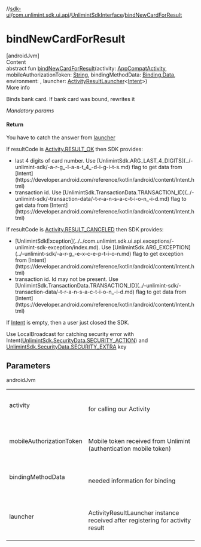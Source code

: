 //[sdk-ui](../../../index.md)/[com.unlimint.sdk.ui.api](../index.md)/[UnlimintSdkInterface](index.md)/[bindNewCardForResult](bind-new-card-for-result.md)



# bindNewCardForResult  
[androidJvm]  
Content  
abstract fun [bindNewCardForResult](bind-new-card-for-result.md)(activity: [AppCompatActivity](https://developer.android.com/reference/kotlin/androidx/appcompat/app/AppCompatActivity.html), mobileAuthorizationToken: [String](https://kotlinlang.org/api/latest/jvm/stdlib/kotlin/-string/index.html), bindingMethodData: [Binding.Data](../../com.unlimint.sdk.ui.api.model/-binding/-data/index.md), environment: , launcher: [ActivityResultLauncher](https://developer.android.com/reference/kotlin/androidx/activity/result/ActivityResultLauncher.html)<[Intent](https://developer.android.com/reference/kotlin/android/content/Intent.html)>)  
More info  


Binds bank card. If bank card was bound, rewrites it



*Mandatory params*



#### Return  


You have to catch the answer from [launcher](bind-new-card-for-result.md)



If resultCode is [Activity.RESULT_OK](https://developer.android.com/reference/kotlin/android/app/Activity.html#result_ok) then SDK provides:

<ul><li>last 4 digits of card number. Use [UnlimintSdk.ARG_LAST_4_DIGITS](../-unlimint-sdk/-a-r-g_-l-a-s-t_4_-d-i-g-i-t-s.md) flag to get data from [Intent](https://developer.android.com/reference/kotlin/android/content/Intent.html)</li><li>transaction id. Use [UnlimintSdk.TransactionData.TRANSACTION_ID](../-unlimint-sdk/-transaction-data/-t-r-a-n-s-a-c-t-i-o-n_-i-d.md) flag to get data from [Intent](https://developer.android.com/reference/kotlin/android/content/Intent.html)</li></ul>

If resultCode is [Activity.RESULT_CANCELED](https://developer.android.com/reference/kotlin/android/app/Activity.html#result_canceled) then SDK provides:

<ul><li>[UnlimintSdkException](../../com.unlimint.sdk.ui.api.exceptions/-unlimint-sdk-exception/index.md). Use [UnlimintSdk.ARG_EXCEPTION](../-unlimint-sdk/-a-r-g_-e-x-c-e-p-t-i-o-n.md) flag to get exception from [Intent](https://developer.android.com/reference/kotlin/android/content/Intent.html)</li><li>transaction id. Id may not be present. Use [UnlimintSdk.TransactionData.TRANSACTION_ID](../-unlimint-sdk/-transaction-data/-t-r-a-n-s-a-c-t-i-o-n_-i-d.md) flag to get data from [Intent](https://developer.android.com/reference/kotlin/android/content/Intent.html)</li></ul>

If [Intent](https://developer.android.com/reference/kotlin/android/content/Intent.html) is empty, then a user just closed the SDK.



Use LocalBroadcast for catching security error with Intent([UnlimintSdk.SecurityData.SECURITY_ACTION](../-unlimint-sdk/-security-data/-s-e-c-u-r-i-t-y_-a-c-t-i-o-n.md)) and [UnlimintSdk.SecurityData.SECURITY_EXTRA](../-unlimint-sdk/-security-data/-s-e-c-u-r-i-t-y_-e-x-t-r-a.md) key



## Parameters  
  
androidJvm  
  
| | |
|---|---|
| <a name="com.unlimint.sdk.ui.api/UnlimintSdkInterface/bindNewCardForResult/#androidx.appcompat.app.AppCompatActivity#kotlin.String#com.unlimint.sdk.ui.api.model.Binding.Data#Environments#androidx.activity.result.ActivityResultLauncher[android.content.Intent]/PointingToDeclaration/"></a>activity| <a name="com.unlimint.sdk.ui.api/UnlimintSdkInterface/bindNewCardForResult/#androidx.appcompat.app.AppCompatActivity#kotlin.String#com.unlimint.sdk.ui.api.model.Binding.Data#Environments#androidx.activity.result.ActivityResultLauncher[android.content.Intent]/PointingToDeclaration/"></a><br><br>for calling our Activity<br><br>|
| <a name="com.unlimint.sdk.ui.api/UnlimintSdkInterface/bindNewCardForResult/#androidx.appcompat.app.AppCompatActivity#kotlin.String#com.unlimint.sdk.ui.api.model.Binding.Data#Environments#androidx.activity.result.ActivityResultLauncher[android.content.Intent]/PointingToDeclaration/"></a>mobileAuthorizationToken| <a name="com.unlimint.sdk.ui.api/UnlimintSdkInterface/bindNewCardForResult/#androidx.appcompat.app.AppCompatActivity#kotlin.String#com.unlimint.sdk.ui.api.model.Binding.Data#Environments#androidx.activity.result.ActivityResultLauncher[android.content.Intent]/PointingToDeclaration/"></a><br><br>Mobile token received from Unlimint (authentication mobile token)<br><br>|
| <a name="com.unlimint.sdk.ui.api/UnlimintSdkInterface/bindNewCardForResult/#androidx.appcompat.app.AppCompatActivity#kotlin.String#com.unlimint.sdk.ui.api.model.Binding.Data#Environments#androidx.activity.result.ActivityResultLauncher[android.content.Intent]/PointingToDeclaration/"></a>bindingMethodData| <a name="com.unlimint.sdk.ui.api/UnlimintSdkInterface/bindNewCardForResult/#androidx.appcompat.app.AppCompatActivity#kotlin.String#com.unlimint.sdk.ui.api.model.Binding.Data#Environments#androidx.activity.result.ActivityResultLauncher[android.content.Intent]/PointingToDeclaration/"></a><br><br>needed information for binding<br><br>|
| <a name="com.unlimint.sdk.ui.api/UnlimintSdkInterface/bindNewCardForResult/#androidx.appcompat.app.AppCompatActivity#kotlin.String#com.unlimint.sdk.ui.api.model.Binding.Data#Environments#androidx.activity.result.ActivityResultLauncher[android.content.Intent]/PointingToDeclaration/"></a>launcher| <a name="com.unlimint.sdk.ui.api/UnlimintSdkInterface/bindNewCardForResult/#androidx.appcompat.app.AppCompatActivity#kotlin.String#com.unlimint.sdk.ui.api.model.Binding.Data#Environments#androidx.activity.result.ActivityResultLauncher[android.content.Intent]/PointingToDeclaration/"></a><br><br>ActivityResultLauncher instance received after registering for activity result<br><br>|
  
  



